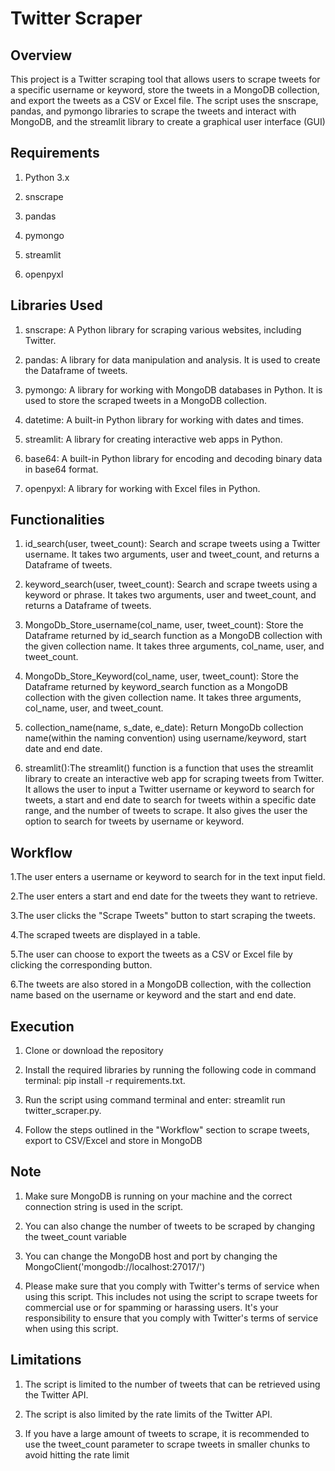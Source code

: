 # Twitter Scraper
## Overview

This project is a Twitter scraping tool that allows users to scrape tweets for a specific username or keyword, store the tweets in a MongoDB collection, and export the tweets as a CSV or Excel file. The script uses the snscrape, pandas, and pymongo libraries to scrape the tweets and interact with MongoDB, and the streamlit library to create a graphical user interface (GUI)

## Requirements
1. Python 3.x

2. snscrape

3. pandas

4. pymongo

5. streamlit

6. openpyxl

## Libraries Used
1. snscrape: A Python library for scraping various websites, including Twitter.

2. pandas: A library for data manipulation and analysis. It is used to create the Dataframe of tweets.

3. pymongo: A library for working with MongoDB databases in Python. It is used to store the scraped tweets in a MongoDB collection.

4. datetime: A built-in Python library for working with dates and times.

5. streamlit: A library for creating interactive web apps in Python.

6. base64: A built-in Python library for encoding and decoding binary data in base64 format.

7. openpyxl: A library for working with Excel files in Python.

## Functionalities

1. id_search(user, tweet_count): Search and scrape tweets using a Twitter username. It takes two arguments, user and tweet_count, and returns a Dataframe of tweets.

2. keyword_search(user, tweet_count): Search and scrape tweets using a keyword or phrase. It takes two arguments, user and tweet_count, and returns a Dataframe of tweets.

3. MongoDb_Store_username(col_name, user, tweet_count): Store the Dataframe returned by id_search function as a MongoDB collection with the given collection name. It takes three arguments, col_name, user, and tweet_count.

4. MongoDb_Store_Keyword(col_name, user, tweet_count): Store the Dataframe returned by keyword_search function as a MongoDB collection with the given collection name. It takes three arguments, col_name, user, and tweet_count.

5. collection_name(name, s_date, e_date): Return MongoDb collection name(within the naming convention) using username/keyword, start date and end date.

6. streamlit():The streamlit() function is a function that uses the streamlit library to create an interactive web app for scraping tweets from Twitter. It allows the user to input a Twitter username or keyword to search for tweets, a start and end date to search for tweets within a specific date range, and the number of tweets to scrape. It also gives the user the option to search for tweets by username or keyword.



## Workflow

1.The user enters a username or keyword to search for in the text input field.

2.The user enters a start and end date for the tweets they want to retrieve.

3.The user clicks the "Scrape Tweets" button to start scraping the tweets.

4.The scraped tweets are displayed in a table.

5.The user can choose to export the tweets as a CSV or Excel file by clicking the corresponding button.

6.The tweets are also stored in a MongoDB collection, with the collection name based on the username or keyword and the start and end date.


## Execution
1. Clone or download the repository

2. Install the required libraries by running the following code in command terminal:  pip install -r requirements.txt.

3. Run the script using command terminal and enter: streamlit run twitter_scraper.py.

4. Follow the steps outlined in the "Workflow" section to scrape tweets, export to CSV/Excel and store in MongoDB


## Note
1. Make sure MongoDB is running on your machine and the correct connection string is used in the script.

2. You can also change the number of tweets to be scraped by changing the tweet_count variable

3. You can change the MongoDB host and port by changing the MongoClient('mongodb://localhost:27017/')

4. Please make sure that you comply with Twitter's terms of service when using this script. This includes not using the script to scrape tweets for commercial use or for spamming or harassing users. It's your responsibility to ensure that you comply with Twitter's terms of service when using this script.

## Limitations
1. The script is limited to the number of tweets that can be retrieved using the Twitter API.

2. The script is also limited by the rate limits of the Twitter API.

3. If you have a large amount of tweets to scrape, it is recommended to use the tweet_count parameter to scrape tweets in smaller chunks to avoid hitting the rate limit
